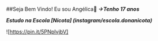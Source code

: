 ##Seja Bem Vindo! Eu sou Angélica💙
**_→Tenho 17 anos_**

**_Estudo na Escola [Nicota] (instagram/escola.donanicota)_** 

![https://pin.it/5PNplvjbV]
